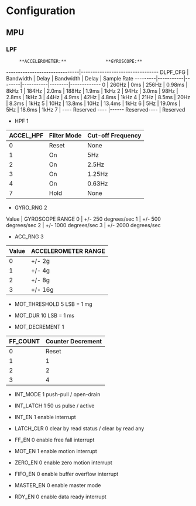 # Configuration
## MPU

### LPF

         **ACCELEROMETER:**               **GYROSCOPE:**
-------------------------------|---------------------------------
 DLPF_CFG | Bandwidth | Delay  | Bandwidth | Delay  | Sample Rate
 ---------|-----------|--------|-----------|--------|-------------
 0        | 260Hz     | 0ms    | 256Hz     | 0.98ms | 8kHz
 1        | 184Hz     | 2.0ms  | 188Hz     | 1.9ms  | 1kHz
 2        | 94Hz      | 3.0ms  | 98Hz      | 2.8ms  | 1kHz
 3        | 44Hz      | 4.9ms  | 42Hz      | 4.8ms  | 1kHz
 4        | 21Hz      | 8.5ms  | 20Hz      | 8.3ms  | 1kHz
 5        | 10Hz      | 13.8ms | 10Hz      | 13.4ms | 1kHz
 6        | 5Hz       | 19.0ms | 5Hz       | 18.6ms | 1kHz
 7        | ---- Reserved ---- |------ Reserved---- | Reserved

- HPF 		1

 ACCEL_HPF | Filter Mode | Cut-off Frequency
 ----------|-------------|------------------
 0         | Reset       | None
 1         | On          | 5Hz
 2         | On          | 2.5Hz
 3         | On          | 1.25Hz
 4         | On          | 0.63Hz
 7         | Hold        | None

- GYRO_RNG 	2

Value	| GYROSCOPE RANGE
0 		| +/- 250 degrees/sec
1 		| +/- 500 degrees/sec
2 		| +/- 1000 degrees/sec
3 		| +/- 2000 degrees/sec
	
- ACC_RNG 	3

Value	| ACCELEROMETER RANGE
--------|--------------------
0 		| +/- 2g
1 		| +/- 4g
2 		| +/- 8g
3 		| +/- 16g

- MOT_THRESHOLD 	5				LSB = 1 mg
- MOT_DUR			10				LSB = 1 ms

- MOT_DECREMENT	1		
			
FF_COUNT | Counter Decrement
---------|------------------
0        | Reset
1        | 1
2        | 2
3        | 4
 
- INT_MODE		1					push-pull / open-drain
- INT_LATCH		1					50 us pulse / active 
- INT_EN		1					enable interrupt
- LATCH_CLR		0					clear by read status / clear by read any

- FF_EN			0					enable free fall interrupt
- MOT_EN		1					enable motion interrupt
- ZERO_EN		0					enable zero motion interrupt
- FIFO_EN		0					enable buffer overflow interrupt
- MASTER_EN		0					enable master mode 
- RDY_EN		0					enable data ready interrupt